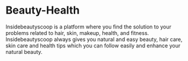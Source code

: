 # Beauty-Health
Insidebeautyscoop is a platform where you find the solution to your problems related to hair, skin, makeup, health, and fitness. Insidebeautyscoop always gives you natural and easy beauty, hair care, skin care and health tips which you can follow easily and enhance your natural beauty.
